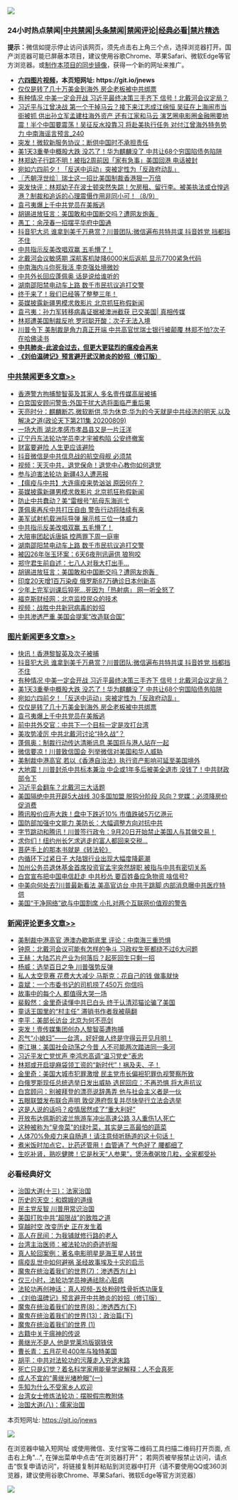 ![](https://raw.githubusercontent.com/fqnews/bnews/master/64photo/fqnews-qr.jpg)

<div id="tt">
<h3>24小时热点禁闻|<a href="#%E4%B8%AD%E5%85%B1%E7%A6%81%E9%97%BB%E6%9B%B4%E5%A4%9A%E6%96%87%E7%AB%A0">中共禁闻</a>|<a href="#%E5%9B%BE%E7%89%87%E6%96%B0%E9%97%BB%E6%9B%B4%E5%A4%9A%E6%96%87%E7%AB%A0">头条禁闻</a>|<a href="#%E6%96%B0%E9%97%BB%E8%AF%84%E8%AE%BA%E6%9B%B4%E5%A4%9A%E6%96%87%E7%AB%A0">禁闻评论|<a href="#%E5%BF%85%E7%9C%8B%E7%BB%8F%E5%85%B8%E5%A5%BD%E6%96%87">经典必看|<a href="/video.md#%E7%A6%81%E7%89%87%E7%B2%BE%E9%80%89">禁片精选</a></h3>
<div><b>提示：</b>微信如提示停止访问该网页，须先点击右上角三个点，选择浏览器打开。国产浏览器可能已屏蔽本项目，建议使用谷歌Chrome、苹果Safari、微软Edge等官方浏览器。或<a href="https://github.com/fqnews/bnews/blob/master/%E5%88%B6%E4%BD%9Cgit%E7%A6%81%E9%97%BB%E9%95%9C%E5%83%8F.md">制作本项目的同步镜像</a>，获得一个新的网址来推广。</div>
<ul>
<li><b><a href="http://d1.bdrive.tk/64.mp4" target="_blank">六四图片视频</a>，本页短网址: https://git.io/jnews</b></li>
<li><a href="/topimagenews/20200809/1377013.md">仅仅是转了几十万美金到海外 房企老板被中共绑票</a></li>
<li><a href="/topimagenews/20200809/1377321.md">有种情况 中美一定会开战 习近平最终决策三手齐下 信号！北戴河会议定局？</a></li>
<li><a href="/comments/20200809/1377175.md">习近平与江曾决战 第一个干掉马云？接下来江志成江绵恒 吴征在上海闹市当街被抓 供出孙立军孟建柱海外资产 还有江家和马云 演艺圈电影圈金融圈要地震！半个中国要震荡！吴征反水投靠习 将赴美执行任务 对付江曾海外特务势力 中南海谣言预言_240</a></li>
<li><a href="/cnnews/20200809/1377236.md">突发！微软新服务协议：断供中国时不承担责任</a></li>
<li><a href="/topimagenews/20200809/1377246.md">美1天3重拳中概股大跌 没芯了！华为麒麟没了 中共让68个穷国陷债务陷阱</a></li>
<li><a href="/cnnews/20200809/1377192.md">林郑幼子行踪不明！被指2周前因「家有急事」美国回港 电话被封</a></li>
<li><a href="/topimagenews/20200809/1377193.md">宛如六四前夕！「反送中运动」突被定性为「反政府动乱」 </a></li>
<li><a href="/ssgc/20200810/1377425.md">〖兲朝浮世绘〗瑞士这一招比美国制裁香港狠一万倍</a></li>
<li><a href="/bannedvideo/20200809/1377349.md">突发快评：林郑幼子在波士顿突然失踪！欠房租、留行李。被美执法或仓惶逃港？制裁和追诉的心理震慑作用非同小可！（8/9）</a></li>
<li><a href="/topimagenews/20200809/1377012.md">袁弓夷爆上千中共党员在美叛逃</a></li>
<li><a href="/cbnews/20200809/1377014.md">胡锡进放狂言：美国敢和中国断交吗？遭网友炮轰  </a></li>
<li><a href="/baitai/20200809/1377223.md">愚工：余茂春一招摆平华府中国通</a></li>
<li><a href="/topimagenews/20200809/1377376.md">抖音犯大忌 谁拿到美千万悬赏？川普团队:微信遍布共特共谍 抖音姓党 挡都挡不住</a></li>
<li><a href="/cbnews/20200809/1377054.md">中共指示反美改唱双赢 五毛懵了！</a></li>
<li><a href="/comments/20200809/1377221.md">北戴河会议敏感期 深航客机陡降6000米后返航 显示7700紧急代码</a></li>
<li><a href="/ssgc/20200810/1377445.md">中南海内斗你死我活 李克强处境微妙</a></li>
<li><a href="/cnnews/20200810/1377407.md">中共外长回应蓬佩奥 话是说给谁听的</a></li>
<li><a href="/cbnews/20200809/1377017.md">湖南邵阳禁电动车上路 数千市民抗议追打交警</a></li>
<li><a href="/ssgc/20200809/1377354.md">终于来了！我们已经等了整整三年！</a></li>
<li><a href="/cbnews/20200809/1377251.md">英媒披露新疆男模求救影片 北京抓狂称假新闻</a></li>
<li><a href="/bannedvideo/20200809/1377197.md">袁弓夷：孙力军转移病毒证据被澳洲截获 已交美国| 真相传媒</a></li>
<li><a href="/cnnews/hknews/20200809/1377190.md">林郑遭美国制裁反呛 罗冠聪开酸：次子无法入境</a></li>
<li><a href="/cnnews/20200809/1377297.md">川普令下 美制裁是角力真正开端 中共高官忧瑞士银行被颠覆 林郑不怕?次子在哈佛读书</a></li>
<li><b><a href="/comments/20200211/1275071.md" target="_blank">中共肺炎-此波会过去，但更大更猛烈的瘟疫会再来</a></b></li>
<li><b><a href="/comments/20200207/1272816.md" target="_blank">《刘伯温碑记》预言避开武汉肺炎的妙招（修订版）</a></b></li>
</ul>
</div>

<div class="catlist">
<h3><a href="/cbnews/" target="_blank">中共禁闻</a><span><a href="/cbnews/" target="_blank" rel="nofollow">更多文章>></a></span></h3>
<ul>
<li><a href="/cbnews/20200810/1377551.md" target="_blank">香港警方拘捕黎智英及其家人 多名壹传媒高层被捕</a></li>
<li><a href="/cbnews/20200810/1377500.md" target="_blank">白宫国安顾问警告:外国干扰大选将面临严重后果</a></li>
<li><a href="/cbnews/20200810/1377454.md" target="_blank">天亮时分：麒麟断芯,微软断供,华为休克;华为的今天就是中共经济的明天,以及解决之道(政论天下第211集 20200809)</a></li>
<li><a href="/cbnews/20200810/1377404.md" target="_blank">一场大雨 湖北孝感市孝昌县又是一片汪洋</a></li>
<li><a href="/cbnews/20200809/1377362.md" target="_blank">辽宁丹东法轮功学员李才宇被构陷 公安终撤案</a></li>
<li><a href="/cbnews/20200809/1377339.md" target="_blank">财富要避险 人生更应该避险</a></li>
<li><a href="/cbnews/20200809/1377337.md" target="_blank">抖音微信是中共信息战的航空母舰 必须禁</a></li>
<li><a href="/comments/20200809/1377181.md" target="_blank">视频：天灭中共，退党保命！退党中心教你如何退党</a></li>
<li><a href="/cbnews/20200809/1377186.md" target="_blank">参与迫害法轮功 新疆43人遭恶报</a></li>
<li><a href="/cbnews/20200809/1377270.md" target="_blank">【瘟疫与中共】大连瘟疫来势汹汹 原因何在？</a></li>
<li><a href="/cbnews/20200809/1377251.md" target="_blank">英媒披露新疆男模求救影片 北京抓狂称假新闻</a></li>
<li><a href="/cbnews/20200809/1377238.md" target="_blank">防止中共蠢动？美“雷根号”航母东海巡弋</a></li>
<li><a href="/cbnews/20200809/1377194.md" target="_blank">蓬佩奥再斥中共打压自由 警告行动将陆续有来</a></li>
<li><a href="/cbnews/20200809/1377169.md" target="_blank">美军试射机载洲际导弹 展示核三位一体威力</a></li>
<li><a href="/cbnews/20200809/1377054.md" target="_blank">中共指示反美改唱双赢 五毛懵了！</a></li>
<li><a href="/cbnews/20200809/1377018.md" target="_blank">大陪审团起诉唐娟 控两罪下周一庭审</a></li>
<li><a href="/cbnews/20200809/1377017.md" target="_blank">湖南邵阳禁电动车上路 数千市民抗议追打交警</a></li>
<li><a href="/cbnews/20200809/1377016.md" target="_blank">被囚26年张玉环案：6天6夜刑讯逼供 狼狗咬</a></li>
<li><a href="/cbnews/20200809/1377015.md" target="_blank">郑守君生前自述：七八人对我大打出手…</a></li>
<li><a href="/cbnews/20200809/1377014.md" target="_blank">胡锡进放狂言：美国敢和中国断交吗？遭网友炮轰  </a></li>
<li><a href="/cbnews/20200809/1376786.md" target="_blank">印度20天增1百万染疫 俄罗斯87万确诊日本创新高</a></li>
<li><a href="/cbnews/20200809/1376909.md" target="_blank">少年上完军训课后猝死…死因为「热射病」 网一听全怒了</a></li>
<li><a href="/cbnews/20200809/1376876.md" target="_blank">福克斯财经网：北京监控民众的技术</a></li>
<li><a href="/comments/20200808/1376747.md" target="_blank">视频：战胜中共新冠病毒的妙招</a></li>
<li><a href="/cbnews/20200808/1376749.md" target="_blank">中共渗透严重 美国会提案“改造联合国”</a></li>

</ul>
</div>
<div class="catlist">
<h3><a href="/topimagenews/" target="_blank">图片新闻</a><span><a href="/topimagenews/" target="_blank" rel="nofollow">更多文章>></a></span></h3>
<ul>
<li><a href="/topimagenews/20200810/1377469.md" target="_blank">快讯！香港黎智英及次子被捕</a></li>
<li><a href="/topimagenews/20200809/1377376.md" target="_blank">抖音犯大忌 谁拿到美千万悬赏？川普团队:微信遍布共特共谍 抖音姓党 挡都挡不住</a></li>
<li><a href="/topimagenews/20200809/1377321.md" target="_blank">有种情况 中美一定会开战 习近平最终决策三手齐下 信号！北戴河会议定局？</a></li>
<li><a href="/topimagenews/20200809/1377246.md" target="_blank">美1天3重拳中概股大跌 没芯了！华为麒麟没了 中共让68个穷国陷债务陷阱</a></li>
<li><a href="/topimagenews/20200809/1377193.md" target="_blank">宛如六四前夕！「反送中运动」突被定性为「反政府动乱」</a></li>
<li><a href="/topimagenews/20200809/1377013.md" target="_blank">仅仅是转了几十万美金到海外 房企老板被中共绑票</a></li>
<li><a href="/topimagenews/20200809/1377012.md" target="_blank">袁弓夷爆上千中共党员在美叛逃</a></li>
<li><a href="/topimagenews/20200809/1376988.md" target="_blank">前中共外交官：中共下一个目标一定是攻打台湾</a></li>
<li><a href="/topimagenews/20200809/1376970.md" target="_blank">美攻势凌厉 中共北戴河讨论“持久战”？</a></li>
<li><a href="/topimagenews/20200808/1376653.md" target="_blank">蓬佩奥：制裁行动传达清晰讯息 美国将与港人站在一起</a></li>
<li><a href="/topimagenews/20200808/1376494.md" target="_blank">微信要凉！川普致信国会 列举微信对美国和华人威胁</a></li>
<li><a href="/topimagenews/20200808/1376493.md" target="_blank">美制裁中港高官 若以《香港自治法》执行资产影响可延至美国境外</a></li>
<li><a href="/topimagenews/20200807/1376320.md" target="_blank">大地震！川普封杀中共标本兼治 中企或1年多后被美全退市 没钱了！中共财政部令下</a></li>
<li><a href="/topimagenews/20200807/1376226.md" target="_blank">习近平会翻车？北戴河三大话题</a></li>
<li><a href="/topimagenews/20200807/1376194.md" target="_blank">美国隔绝中共开辟5大战线 30多国加盟 脱钩分阶段 风向？党媒：必须降房价促消费</a></li>
<li><a href="/topimagenews/20200807/1376088.md" target="_blank">腾讯股价应声大跌！盘中下跌近10% 市值跌破5万亿港元</a></li>
<li><a href="/topimagenews/20200807/1376087.md" target="_blank">国防部加强中文能力 美防长：大幅调整方向对抗中共</a></li>
<li><a href="/topimagenews/20200807/1375982.md" target="_blank">字节跳动和腾讯！川普签行政令：9月20日开始禁止美国人与其做交易！</a></li>
<li><a href="/topimagenews/20200807/1375920.md" target="_blank">求你们！纽约州长乞求逃走的富人都回来交税…</a></li>
<li><a href="/comments/20200807/1375707.md" target="_blank">菩萨手上的那本书就是《转法轮》</a></li>
<li><a href="/topimagenews/20200807/1375875.md" target="_blank">内循环下过紧日子 大陆银行业出现大幅度降薪潮</a></li>
<li><a href="/topimagenews/20200807/1375874.md" target="_blank">加州公务员退休基金首席投资官孟宇突然辞职 被指与中共有密切关系</a></li>
<li><a href="/topimagenews/20200807/1375873.md" target="_blank">白宫宣布把中国电信赶走 中共秒怂 要百姓备应急物资 啥信号?</a></li>
<li><a href="/topimagenews/20200807/1375872.md" target="_blank">中美向何处去?川普最新看法 美高官访台 中共干跳脚 内部消息曝中共医疗特供</a></li>
<li><a href="/topimagenews/20200807/1375871.md" target="_blank">美国“干净网络”欲与中国割席 小扎对两个互联网价值观的警告</a></li>

</ul>
</div>
<div class="catlist">
<h3><a href="/comments/" target="_blank">新闻评论</a><span><a href="/comments/" target="_blank" rel="nofollow">更多文章>></a></span></h3>
<ul>
<li><a href="/comments/20200810/1377514.md" target="_blank">美制裁中港高官 港澳办歇斯底里 评论：中南海三重恐惧</a></li>
<li><a href="/comments/20200810/1377505.md" target="_blank">钟原：北戴河会议可能有怎样的争斗 习政权生死都绕不过6大问题</a></li>
<li><a href="/comments/20200810/1377504.md" target="_blank">王赫：大陆芯片产业为何落后？起死回生只剩一招</a></li>
<li><a href="/comments/20200810/1377503.md" target="_blank">杨威：选举百日之争 川普强势反弹</a></li>
<li><a href="/comments/20200810/1377492.md" target="_blank">私人太空竞赛 花费大大减少 马斯克：花自己的钱 做事就快</a></li>
<li><a href="/comments/20200810/1377491.md" target="_blank">袁斌：一个市委书记的司机捞了450万 你信吗</a></li>
<li><a href="/comments/20200810/1377490.md" target="_blank">故事中的每个人 都值得大哭一场</a></li>
<li><a href="/comments/20200810/1377489.md" target="_blank">裴毅然：金里奇读懂中共已白头 终于认清邓猫论骗了美国</a></li>
<li><a href="/comments/20200810/1377488.md" target="_blank">童话王国里的“村主任” 滞销书作者我被萌翻</a></li>
<li><a href="/comments/20200810/1377487.md" target="_blank">李平：美部长访台 北京为何不亮剑</a></li>
<li><a href="/comments/20200810/1377479.md" target="_blank">突发！壹传媒集团创办人黎智英遭拘捕</a></li>
<li><a href="/comments/20200810/1377478.md" target="_blank">忍气“小媳妇”——台湾，好好做人终是守得云开见月明！</a></li>
<li><a href="/comments/20200810/1377460.md" target="_blank">李江琳：美国社会动荡之今昔 人不可能两次踏进同一条河</a></li>
<li><a href="/comments/20200810/1377459.md" target="_blank">习近平发亡党忧声 李鸿忠高调“温习党史”表忠</a></li>
<li><a href="/comments/20200810/1377458.md" target="_blank">林郑或开启提麻袋领工资的“新时代”！祸及夫、子！</a></li>
<li><a href="/comments/20200810/1377453.md" target="_blank">金里奇：美国大城市犯罪激增 民主党市长偏袒犯罪仇视警察所致</a></li>
<li><a href="/comments/20200810/1377448.md" target="_blank">白俄罗斯现任总统选举日发出威胁 选民回应：不再恐惧 将大声抗议</a></li>
<li><a href="/comments/20200810/1377434.md" target="_blank">白宫顾问：别被拜登的漂亮说辞愚弄 他与社会主义者是一伙</a></li>
<li><a href="/comments/20200810/1377430.md" target="_blank">五眼联盟发布联合声明 敦促港府恢复并尽快举行立法会选举</a></li>
<li><a href="/comments/20200810/1377384.md" target="_blank">这是人说的话吗？疫情居然成了“重大利好”</a></li>
<li><a href="/comments/20200810/1377382.md" target="_blank">开放布达佩斯的波兰旅游车冲出高速公路 3人重伤1人死亡</a></li>
<li><a href="/comments/20200809/1377347.md" target="_blank">这种被称为“皇帝菜”的绿叶菜，其实是三高最怕的蔬菜</a></li>
<li><a href="/comments/20200809/1377346.md" target="_blank">人体70%免疫力来自肠道！请注意倾听肠道的这十句话！</a></li>
<li><a href="/comments/20200809/1377345.md" target="_blank">煮米饭时加点它，比药还管用！血管通了 气色好了 腰都细了</a></li>
<li><a href="/comments/20200809/1377344.md" target="_blank">生吃补肾，熟吃健脾！它是秋天“人参果”，煲汤煮粥放几粒，全家都受补</a></li>

</ul>
</div>

<div class="catlist">
<h3>必看经典好文</h3>
<ul>
<li><a href="/cbnews/20180319/916654.md" target="_blank">治国大道(十三)：法家治国</a></li>
<li><a href="/cbnews/20190219/1083302.md" target="_blank">历史的天空：和嫦娥的道缘</a></li>
<li><a href="/comments/20200621/1348236.md" target="_blank">民主党反智 川普用常识治国</a></li>
<li><a href="/comments/20200731/1372471.md" target="_blank">美国打败中共“超限战”的致胜之道</a></li>
<li><a href="/comments/20200626/1259925.md" target="_blank">穿越时空 改变历史 正在发生着</a></li>
<li><a href="/tculture/20121023/72121.md" target="_blank">高人在民间：为我铺就修行路的老人</a></li>
<li><a href="/comments/20200801/1373219.md" target="_blank">台湾主治医师：被法轮功的奇迹折服</a></li>
<li><a href="/comments/20200523/1332915.md" target="_blank">真人轮回案例：著名电影明星是海王星人转世</a></li>
<li><a href="/comments/20200618/1346823.md" target="_blank">瘟疫乱世中如何避祸 圣经故事埃及十灾的启示</a></li>
<li><a href="/topimagenews/20180527/948369.md" target="_blank">魔鬼在统治着我们的世界(7)：渗透西方(上)</a></li>
<li><a href="/health/20170626/780270.md" target="_blank">仅三小时，法轮功学员神通祛除心脏病</a></li>
<li><a href="/comments/20190516/1128964.md" target="_blank">法轮功再创神话：真人视频-五处粉碎性骨折炼功康复</a></li>
<li><a href="/comments/20200207/1272816.md" target="_blank">《刘伯温碑记》预言避开中共肺炎的妙招（修订版）</a></li>
<li><a href="/topimagenews/20180527/948714.md" target="_blank">魔鬼在统治着我们的世界(8)：渗透西方(下)</a></li>
<li><a href="/topimagenews/20180602/951960.md" target="_blank">魔鬼在统治着我们的世界(13)：政治篇(下)</a></li>
<li><a href="/topimagenews/20180519/944624.md" target="_blank">魔鬼在统治着我们的世界 (1)</a></li>
<li><a href="/ccpdope/20200531/1337409.md" target="_blank">古籍中关于瘟神的传说</a></li>
<li><a href="/lifebaike/20190522/1131765.md" target="_blank">黄继光不是人 他是党莱坞版钢铁侠</a></li>
<li><a href="/comments/20200713/1359796.md" target="_blank">曹长青：五月花号400年与独特美国</a></li>
<li><a href="/cbnews/20200720/1363328.md" target="_blank">胡平：中共对法轮功的污蔑走入穷途末路</a></li>
<li><a href="/comments/20200704/1355375.md" target="_blank">死亡只是幻觉？着名科学家用能量学说解释：人不会真死</a></li>
<li><a href="/lifebaike/20200527/1334909.md" target="_blank">成人不宜的“黄继光堵枪眼”(一)</a></li>
<li><a href="/comments/20200620/1346848.md" target="_blank">先知为什么不受家乡人欢迎</a></li>
<li><a href="/cbnews/20200610/1342772.md" target="_blank">台湾女士修炼法轮功：摆脱假宗教附体</a></li>
<li><a href="/cbnews/20190424/914482.md" target="_blank">治国大道(八)：儒家治国</a></li>

</ul>
</div>

本页短网址: https://git.io/jnews

![](https://raw.githubusercontent.com/fqnews/bnews/master/64photo/fqnews-qr.jpg)

在浏览器中输入短网址 或使用微信、支付宝等二维码工具扫描二维码打开页面, 点击右上角"...", 在弹出菜单中点击“在浏览器打开”； 若网页被举报禁止访问，请点击“恢复申请访问”，将链接复制并粘贴到浏览器中打开（请不要使用QQ或360浏览器，建议使用谷歌Chrome、苹果Safari、微软Edge等官方浏览器）

![](https://raw.githubusercontent.com/fqnews/bnews/master/64photo/wx.jpg)
